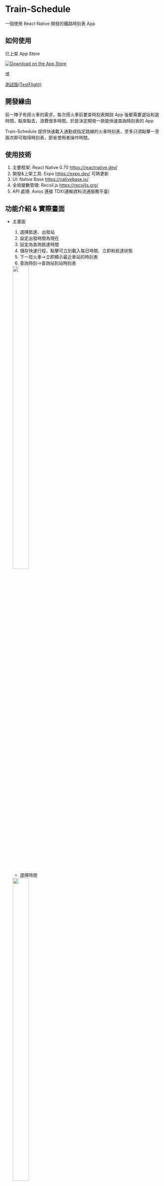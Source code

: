 # Train-Schedule

一個使用 React Native 開發的鐵路時刻表 App

## 如何使用

已上架 App Store

[![Download on the App Store](./Readme/Download_on_the_App_Store_Badge_US-UK_RGB_blk_092917.svg)](https://apps.apple.com/tw/app/%E5%8F%B0%E9%90%B5%E5%BF%AB%E6%9F%A5/id6448436446)

或

[測試版(TestFlight)](https://testflight.apple.com/join/dsbFuhK8)

## 開發緣由

前一陣子有搭火車的需求，每次搭火車前要查時刻表開啟 App 後都需要選站和選時間，點來點去，浪費很多時間，於是決定開發一款能快速查詢時刻表的 App

Train-Schedule 提供快速載入通勤或指定路線的火車時刻表，至多只須點擊一至兩次即可取得時刻表，節省使用者操作時間。

## 使用技術

1. 主要框架: React Native 0.70 <https://reactnative.dev/>
2. 開發&上架工具: Expo <https://expo.dev/> 可熱更新
3. UI: Native Base <https://nativebase.io/>
4. 全局變數管理: Recoil.js <https://recoiljs.org/>
5. API 處理: Axios 連接 TDX(運輸資料流通服務平臺)

## 功能介紹 & 實際畫面

- 主畫面

  1. 選擇抵達、出發站
  2. 設定出發時間為現在
  3. 設定為查詢抵達時間
  4. 儲存快速行程，點擊可立刻載入每日時間、立即和抵達狀態
  5. 下一班火車->立即顯示最近車站的時刻表
  6. 查詢時刻->查詢站到站時刻表

   <img src="https://github.com/clspeter/Train-Schedule/blob/master/Readme/IMG_2522.PNG" width="33%" height="50%">

  - 選擇時間

   <img src="https://github.com/clspeter/Train-Schedule/blob/master/Readme/IMG_2504.PNG" width="33%" height="50%">

  - 選擇車站

   <img src="https://github.com/clspeter/Train-Schedule/blob/master/Readme/IMG_2506.PNG" width="33%" height="50%">

- 下一班火車 最近車站的動態時刻表

  1. 點擊列車進入該車次詳細資料
  2. 提供即時誤點資料，且每分鐘自動更新，有更新提示小彈窗

  <img src="https://github.com/clspeter/Train-Schedule/blob/master/Readme/2524.PNG" width="33%" height="50%">

- 提供即時誤點資料，且每分鐘自動更新，有更新提示小彈窗

  1. 各站到離站時刻
  2. 即時誤點資料、列車目前位置
  3. 自動滾動到起訖站區間

  <img src="https://github.com/clspeter/Train-Schedule/blob/master/Readme/IMG_2503.PNG" width="33%" height="50%">

- 站到站時刻表

  1. 提供即時誤點資料，且每分鐘自動更新，有更新提示小彈窗
  2. 點擊列車進入該車次詳細資料，同下一班火車的車次詳細資料

  <img src="https://github.com/clspeter/Train-Schedule/blob/master/Readme/IMG_2505.PNG" width="33%" height="50%">

- 其他功能

  1. 設定內可選擇開啟 App 時自動選取最近火車站為出發站

  <img src="https://github.com/clspeter/Train-Schedule/blob/master/Readme/IMG_2502.PNG" width="33%" height="50%">

## 程式碼說明

state.tsx, store.tsx: 全局變數管理

apiRequest.ts, dataProcess.tx: API 和資料處理

## 預計更新

- 增加開啟 Aap 直接進入下一班列車頁面的選項
- 滑動刪除快速行程

## 已知問題

有時抵達車站會顯示空白，臨時解決方法，請進設定清除快取資料

## 如何開發

copy env.example to .env
填寫 TDX API 金鑰，由一組 Client Id 和 Client Secret 組成

```sh
yarn install

yarn start
```
